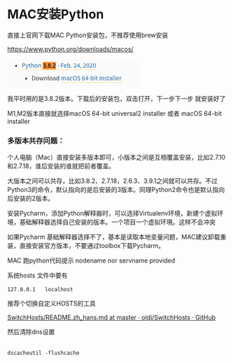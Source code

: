 # MAC安装Python



直接上官网下载MAC	Python安装包，不推荐使用brew安装

https://www.python.org/downloads/macos/

![image-20220703195200634](https://raw.githubusercontent.com/yinzhipeng123/Picture_Bed/main/202207031952710.png)

我平时用的是3.8.2版本。下载后的安装包，双击打开，下一步下一步 就安装好了

M1,M2版本直接就选择macOS 64-bit universal2 installer 或者 macOS 64-bit installer



### 多版本共存问题：

个人电脑（Mac）直接安装多版本即可，小版本之间是互相覆盖安装，比如2.7.10和2.7.18，谁后安装的谁就把前者覆盖。

大版本之间可以共存，比如3.8.2、2.7.18，2.6.3、3.9.1之间就可以共存。不过Python3的命令，默认指向的是后安装的3版本。同理Python2命令也是默认指向后安装的2版本。

安装Pycharm，添加Python解释器时，可以选择Virtualenv环境，新建个虚拟环境，基础解释器选择自己安装的版本。一个项目一个虚拟环境。这样不会冲突

如果Pycharm 基础解释器选择不了，基本是读取本地变量问题，MAC建议卸载重装，直接安装官方版本，不要通过toolbox下载Pycharm。

MAC 跑python代码提示  nodename nor servname provided

系统hosts 文件中要有

```
127.0.0.1	localhost 
```

推荐个切换自定义HOSTS的工具

[SwitchHosts/README.zh_hans.md at master · oldj/SwitchHosts · GitHub](https://github.com/oldj/SwitchHosts/blob/master/README.zh_hans.md)

然后清除dns设置

```

dscacheutil -flushcache
```


